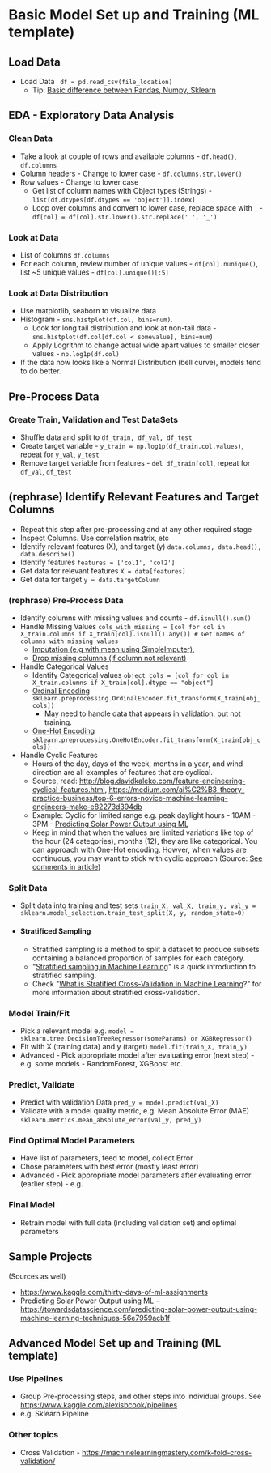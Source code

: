 # Basic Model Set up and Training (ML template)

## Load Data
* Load Data ` df = pd.read_csv(file_location)`
  * Tip: [Basic difference between Pandas, Numpy, Sklearn](https://www.quora.com/What-is-the-relationship-among-NumPy-SciPy-Pandas-and-Scikit-learn-and-when-should-I-use-each-one-of-them)

## EDA - Exploratory Data Analysis

### Clean Data
* Take a look at couple of rows and available columns - `df.head()`, `df.columns`
* Column headers - Change to lower case - `df.columns.str.lower()`
* Row values - Change to lower case
  * Get list of column names with Object types (Strings) - `list[df.dtypes[df.dtypes == 'object']].index]`
  * Loop over columns and convert to lower case, replace space with _ -  `df[col] = df[col].str.lower().str.replace(' ', '_')`
  
### Look at Data
* List of columns `df.columns`
* For each column, review number of unique values - `df[col].nunique()`, list ~5 unique values - `df[col].unique()[:5]`

### Look at Data Distribution
* Use matplotlib, seaborn to visualize data
* Histogram - `sns.histplot(df.col, bins=num)`.
  * Look for long tail distribution and look at non-tail data - `sns.histplot(df.col[df.col < somevalue], bins=num`)
  * Apply Logrithm to change actual wide apart values to smaller closer values - `np.log1p(df.col)`
* If the data now looks like a Normal Distribution (bell curve), models tend to do better.

## Pre-Process Data

### Create Train, Validation and Test DataSets
* Shuffle data and split to `df_train, df_val, df_test`
* Create target variable - `y_train = np.log1p(df_train.col.values)`, repeat for `y_val`, `y_test`
* Remove target variable from features - `del df_train[col]`, repeat for `df_val`, `df_test`

## (rephrase) Identify Relevant Features and Target Columns
* Repeat this step after pre-processing and at any other required stage
* Inspect Columns. Use correlation matrix, etc 
* Identify relevant features (X), and target (y) `data.columns, data.head(), data.describe()`  
* Identify features `features = ['col1', 'col2']`
* Get data for relevant features `X = data[features]`
* Get data for target `y = data.targetColumn`

### (rephrase) Pre-Process Data
* Identify columns with missing values and counts - `df.isnull().sum()`
* Handle Missing Values `cols_with_missing = [col for col in X_train.columns if X_train[col].isnull().any()] # Get names of columns with missing values`
  * [Imputation (e.g with mean using SimpleImputer)](https://www.kaggle.com/alexisbcook/missing-values?scriptVersionId=79127568&cellId=8), 
  * [Drop missing columns (if column not relevant)](https://www.kaggle.com/alexisbcook/missing-values?scriptVersionId=79127568&cellId=6)
* Handle Categorical Values
  * Identify Categorical values `object_cols = [col for col in X_train.columns if X_train[col].dtype == "object"]`
  * [Ordinal Encoding](https://www.kaggle.com/alexisbcook/categorical-variables?scriptVersionId=79127496&cellId=12) `sklearn.preprocessing.OrdinalEncoder.fit_transform(X_train[obj_cols])`
    * May need to handle data that appears in validation, but not training.
  * [One-Hot Encoding](https://www.kaggle.com/alexisbcook/categorical-variables?scriptVersionId=79127496&cellId=14) `sklearn.preprocessing.OneHotEncoder.fit_transform(X_train[obj_cols])` 
* Handle Cyclic Features 
  * Hours of the day, days of the week, months in a year, and wind direction are all examples of features that are cyclical. 
  * Source, read: http://blog.davidkaleko.com/feature-engineering-cyclical-features.html, https://medium.com/ai%C2%B3-theory-practice-business/top-6-errors-novice-machine-learning-engineers-make-e82273d394db
  * Example: Cyclic for limited range e.g. peak daylight hours - 10AM - 3PM - [Predicting Solar Power Output using ML](https://towardsdatascience.com/predicting-solar-power-output-using-machine-learning-techniques-56e7959acb1f#:~:text=Secondly%2C%20let%E2%80%99s%20create%20cyclic%20features%20using%20month%20and%20hour%20data.%20It%20should%20be%20noted%20that%20only%20data%20between%2010%20am%20and%203%20pm%20is%20available%20which%20cuts%20out%20the%20period%20when%20the%20systems%20are%20not%20expected%20to%20generate%20power.)
  * Keep in mind that when the values are limited variations like top of the hour (24 categories), months (12), they are like categorical. You can approach with One-Hot encoding. Howver, when values are continuous, you may want to stick with cyclic approach (Source: [See comments in article](http://disq.us/p/24i2yk9))

### Split Data
* Split data into training and test sets `train_X, val_X, train_y, val_y = sklearn.model_selection.train_test_split(X, y, random_state=0)`
* #### Stratificed Sampling
  * Stratified sampling is a method to split a dataset to produce subsets containing a balanced proportion of samples for each category.
  * "[Stratified sampling in Machine Learning](https://medium.com/analytics-vidhya/stratified-sampling-in-machine-learning-f5112b5b9cfe)" is a quick introduction to stratified sampling.
  * Check "[What is Stratified Cross-Validation in Machine Learning](https://towardsdatascience.com/what-is-stratified-cross-validation-in-machine-learning-8844f3e7ae8e)?" for more information about stratified cross-validation.

### Model Train/Fit
* Pick a relevant model e.g. `model = sklearn.tree.DecisionTreeRegressor(someParams) or XGBRegressor()`
* Fit with X (training data) and y (target) `model.fit(train_X, train_y)`
* Advanced - Pick appropriate model after evaluating error (next step) - e.g. some models - RandomForest, XGBoost etc.

### Predict, Validate
* Predict with validation Data `pred_y = model.predict(val_X)`
* Validate with a model quality metric, e.g. Mean Absolute Error (MAE) `sklearn.metrics.mean_absolute_error(val_y, pred_y)`

### Find Optimal Model Parameters
* Have list of parameters, feed to model, collect Error
* Chose parameters with best error (mostly least error)
* Advanced - Pick appropriate model parameters after evaluating error (earlier step) - e.g.

### Final Model
* Retrain model with full data (including validation set) and optimal parameters


## Sample Projects
(Sources as well)
* https://www.kaggle.com/thirty-days-of-ml-assignments
* Predicting Solar Power Output using ML - https://towardsdatascience.com/predicting-solar-power-output-using-machine-learning-techniques-56e7959acb1f

## Advanced Model Set up and Training (ML template)
### Use Pipelines
* Group Pre-processing steps, and other steps into individual groups. See https://www.kaggle.com/alexisbcook/pipelines
* e.g. Sklearn Pipeline

### Other topics
* Cross Validation - https://machinelearningmastery.com/k-fold-cross-validation/
